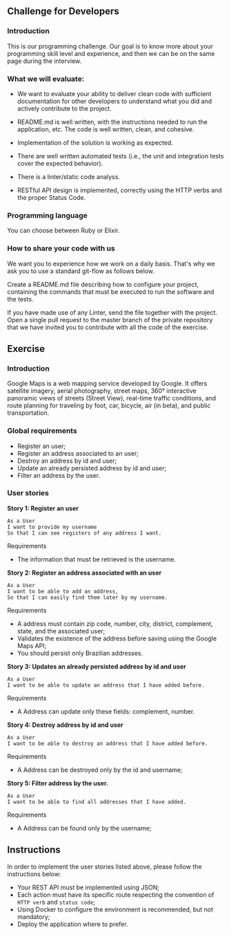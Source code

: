 ## Challenge for Developers

### Introduction
This is our programming challenge. Our goal is to know more about your programming skill level and experience, and then we can be on the same page during the interview.

### What we will evaluate:
* We want to evaluate your ability to deliver clean code with sufficient documentation for other developers to understand what you did and actively contribute to the project.

* README.md is well written, with the instructions needed to run the application, etc.
The code is well written, clean, and cohesive.

* Implementation of the solution is working as expected.

* There are well written automated tests (i.e., the unit and integration tests cover the expected behavior).

* There is a linter/static code analyss.
* RESTful API design is implemented, correctly using the HTTP verbs and the proper Status Code.

### Programming language
You can choose between Ruby or Elixir.

### How to share your code with us
We want you to experience how we work on a daily basis. That's why we ask you to use a standard git-flow as follows below.

Create a README.md file describing how to configure your project, containing the commands that must be executed to run the software and the tests.

If you have made use of any Linter, send the file together with the project.
Open a single pull request to the master branch of the private repository that we have invited you to contribute with all the code of the exercise.

## Exercise

### Introduction

Google Maps is a web mapping service developed by Google. It offers satellite imagery, aerial photography, street maps, 360° interactive panoramic views of streets (Street View), real-time traffic conditions, and route planning for traveling by foot, car, bicycle, air (in beta), and public transportation.

### Global requirements

- Register an user;
- Register an address associated to an user;
- Destroy an address by id and user;
- Update an already persisted address by id and user;
- Filter an address by the user.

### User stories

**Story 1: Register an user**

```
As a User
I want to provide my username
So that I can see registers of any address I want.
```

Requirements

- The information that must be retrieved is the username.

**Story 2: Register an address associated with an user**

```
As a User
I want to be able to add an address,
So that I can easily find them later by my username.
```

Requirements

- A address must contain zip code, number, city, district, complement, state, and the associated user;
- Validates the existence of the address before saving using the Google Maps API;
- You should persist only Brazilian addresses.

**Story 3: Updates an already persisted address by id and user**

```
As a User
I want to be able to update an address that I have added before.
```

Requirements

- A Address can update only these fields: complement, number.

**Story 4: Destroy address by id and user**

```
As a User
I want to be able to destroy an address that I have added before.
```

Requirements

- A Address can be destroyed only by the id and username;

**Story 5: Filter address by the user.**

```
As a User
I want to be able to find all addresses that I have added.
```

Requirements

- A Address can be found only by the username;

## Instructions

In order to implement the user stories listed above, please follow the instructions below:
- Your REST API must be implemented using JSON;
- Each action must have its specific route respecting the convention of `HTTP verb` and `status code`;
- Using Docker to configure the environment is recommended, but not mandatory;
- Deploy the application where to prefer.
